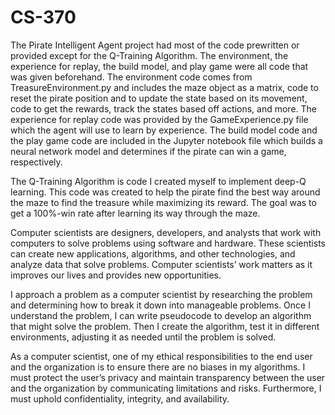 # CS-370

The Pirate Intelligent Agent project had most of the code prewritten or provided except for the Q-Training Algorithm. The environment, the experience for replay, the build model, and play game were all code that 
was given beforehand. The environment code comes from TreasureEnvironment.py and includes the maze object as a matrix, code to reset the pirate position and to update the state based on its movement, code to get 
the rewards, track the states based off actions, and more. The experience for replay code was provided by the GameExperience.py file which the agent will use to learn by experience. The build model code and the 
play game code are included in the Jupyter notebook file which builds a neural network model and determines if the pirate can win a game, respectively. 

The Q-Training Algorithm is code I created myself to implement deep-Q learning. This code was created to help the pirate find the best way around the maze to find the treasure while maximizing its reward. The goal 
was to get a 100%-win rate after learning its way through the maze.

Computer scientists are designers, developers, and analysts that work with computers to solve problems using software and hardware. These scientists can create new applications, algorithms, and other technologies, 
and analyze data that solve problems.  Computer scientists’ work matters as it improves our lives and provides new opportunities.

I approach a problem as a computer scientist by researching the problem and determining how to break it down into manageable problems. Once I understand the problem, I can write pseudocode to develop an algorithm 
that might solve the problem. Then I create the algorithm, test it in different environments, adjusting it as needed until the problem is solved. 

As a computer scientist, one of my ethical responsibilities to the end user and the organization is to ensure there are no biases in my algorithms. I must protect the user’s privacy and maintain transparency 
between the user and the organization by communicating limitations and risks. Furthermore, I must uphold confidentiality, integrity, and availability.

